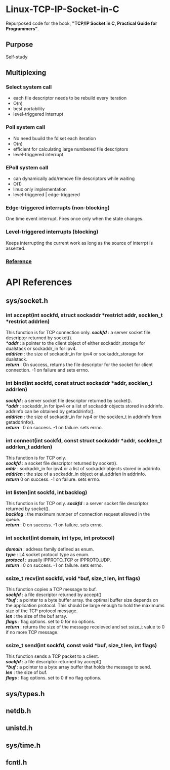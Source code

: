 # Linux-TCP-IP-Socket-in-C
Repurposed code for the book, **"TCP/IP Socket in C, Practical Guide for Programmers"**.

## Purpose
Self-study

## Multiplexing
### Select system call
  - each file descriptor needs to be rebuild every iteration
  - O(n)
  - best portability
  - level-triggered interrupt
 
### Poll system call
  - No need buuild the fd set each iteration
  - O(n)
  - efficient for calculating large numbered file descriptors
  - level-triggered interrupt

### EPoll system call
  - can dynamically add/remove file descriptors while waiting
  - O(1)
  - linux only implementation
  - level-triggered | edge-triggered

### Edge-triggered interrupts (non-blocking)
One time event interrupt. Fires once only when the state changes.

### Level-triggered interrupts (blocking)
Keeps interrupting the current work as long as the source of interrpt is asserted.

### [Reference](https://devarea.com/linux-io-multiplexing-select-vs-poll-vs-epoll/)


# API References
## sys/socket.h
### int accept(int sockfd, struct sockaddr *restrict addr, socklen_t *restrict addrlen)
This function is for TCP connection only.
***sockfd*** : a server socket file descriptor returned by socket().  
***\*addr*** : a pointer to the client object of either sockaddr_storage for dualstack or sockaddr_in for ipv4.  
***addrlen*** : the size of sockaddr_in for ipv4 or sockaddr_storage for dualstack.  
***return*** : On success, returns the file descriptor for the socket for client connection. -1 on failure and sets errno.

### int bind(int sockfd, const struct sockaddr *addr, socklen_t addrlen)
***sockfd*** : a server socket file descriptor returned by socket().  
***\*addr*** : sockaddr_in for ipv4 or a list of sockaddr objects stored in addrinfo. addrinfo can be obtained by getaddrinfo().  
***addrlen*** : the size of sockaddr_in for ivp4 or the socklen_t in addrinfo from getaddrinfo().  
***return*** : 0 on success. -1 on failure. sets errno.

### int connect(int sockfd, const struct sockaddr *addr, socklen_t addrlen_t addrlen)
This function is for TCP only.  
***sockfd*** : a socket file descriptor returned by socket().  
***addr*** : sockaddr_in for ipv4 or a list of sockaddr objects stored in addrinfo.  
***addrlen*** : the size of a sockaddr_in object or ai_addrlen in addrinfo.  
***return*** 0 on success. -1 on failure. sets errno.

### int listen(int sockfd, int backlog)
This function is for TCP only.
***sockfd*** : a server socket file descriptor returned by socket().  
***backlog*** : the maximum number of connection request allowed in the queue.  
***return*** : 0 on success. -1 on failure. sets errno.  

### int socket(int domain, int type, int protocol)
***domain*** : address family defined as enum.  
***type*** : L4 socket protocol type as enum.  
***protocol*** : usually IPPROTO_TCP or IPPROTO_UDP.  
***return*** : 0 on success. -1 on failure. sets errno.


### ssize_t recv(int sockfd, void *buf, size_t len, int flags)
This function copies a TCP message to buf.  
***sockfd*** : a file descriptor returned by accept()  
***\*buf*** : a pointer to a byte buffer array. the optimal buffer size depends on the application protocol. This should be large enough to hold the maximums size of the TCP protocol message.  
***len*** : the size of the buf array.  
***flags*** : flag options. set to 0 for no options.  
***return*** : returns the size of the message receieved and set ssize_t value to 0 if no more TCP message. 

### ssize_t send(int sockfd, const void *buf, size_t len, int flags)
This function sends a TCP packet to a client.  
***sockfd*** : a file descriptor returned by accept()  
***\*buf*** : a pointer to a byte array buffer that holds the message to send.  
***len*** : the size of buf.  
***flags*** : flag options. set to 0 if no flag options.  

## sys/types.h
## netdb.h
## unistd.h
## sys/time.h
## fcntl.h


